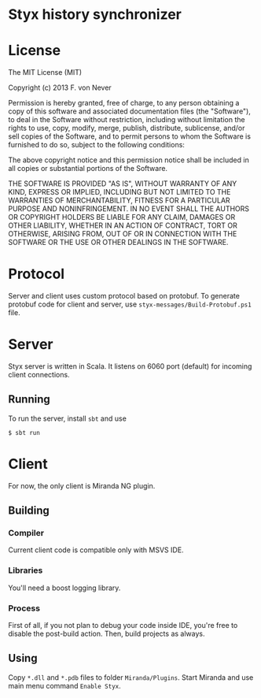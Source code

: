 Styx history synchronizer
=========================

# License
The MIT License (MIT)

Copyright (c) 2013 F. von Never

Permission is hereby granted, free of charge, to any person obtaining a copy
of this software and associated documentation files (the "Software"), to deal
in the Software without restriction, including without limitation the rights
to use, copy, modify, merge, publish, distribute, sublicense, and/or sell
copies of the Software, and to permit persons to whom the Software is
furnished to do so, subject to the following conditions:

The above copyright notice and this permission notice shall be included in
all copies or substantial portions of the Software.

THE SOFTWARE IS PROVIDED "AS IS", WITHOUT WARRANTY OF ANY KIND, EXPRESS OR
IMPLIED, INCLUDING BUT NOT LIMITED TO THE WARRANTIES OF MERCHANTABILITY,
FITNESS FOR A PARTICULAR PURPOSE AND NONINFRINGEMENT. IN NO EVENT SHALL THE
AUTHORS OR COPYRIGHT HOLDERS BE LIABLE FOR ANY CLAIM, DAMAGES OR OTHER
LIABILITY, WHETHER IN AN ACTION OF CONTRACT, TORT OR OTHERWISE, ARISING FROM,
OUT OF OR IN CONNECTION WITH THE SOFTWARE OR THE USE OR OTHER DEALINGS IN
THE SOFTWARE.

# Protocol
Server and client uses custom protocol based on protobuf. To generate protobuf
code for client and server, use `styx-messages/Build-Protobuf.ps1` file.

# Server
Styx server is written in Scala. It listens on 6060 port (default) for
incoming client connections.

## Running
To run the server, install `sbt` and use

    $ sbt run

# Client
For now, the only client is Miranda NG plugin.

## Building

### Compiler

Current client code is compatible only with MSVS IDE.

### Libraries

You'll need a boost logging library.

### Process

First of all, if you not plan to debug your code inside IDE, you're
free to disable the post-build action. Then, build projects as always.

## Using
Copy `*.dll` and `*.pdb` files to folder `Miranda/Plugins`. Start Miranda and
use main menu command `Enable Styx`.
